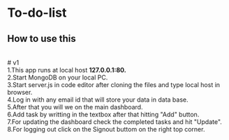 # To-do-list
<h2>How to use this</h2><br>
# v1 <br>
1.This app runs at local host <b>127.0.0.1:80.</b><br>
2.Start MongoDB on your local PC.<br>
3.Start server.js in code editor after cloning the files and type local host in browser.<br>
4.Log in with any email id that will store your data in data base.<br>
5.After that you will we on the main dashboard.<br>
6.Add task by writting in the textbox after that hitting "Add" button.<br>
7.For updating the dashboard check the completed tasks and hit "Update".<br>
8.For logging out click on the Signout buttom on the right top corner.<br>

